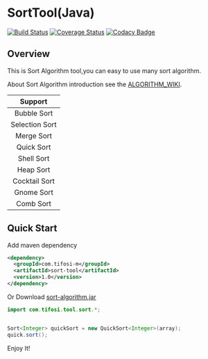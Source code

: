 SortTool(Java)
=====================
[![Build Status](https://travis-ci.org/szpssky/sort-tool.svg?branch=master)](https://travis-ci.org/szpssky/sort-tool)
[![Coverage Status](https://coveralls.io/repos/github/szpssky/sort-tool/badge.svg?branch=master)](https://coveralls.io/github/szpssky/sort-tool?branch=master)
[![Codacy Badge](https://api.codacy.com/project/badge/Grade/02a084c212894a3e913acb36046f0be5)](https://www.codacy.com/app/szplss31012/sort-tool?utm_source=github.com&amp;utm_medium=referral&amp;utm_content=szpssky/sort-tool&amp;utm_campaign=Badge_Grade)

## Overview

This is Sort Algorithm tool,you can easy to use many sort algorithm.

About Sort Algorithm introduction see the [ALGORITHM_WIKI](ALGORITHM_WIKI.md). 

|Support|
|:-----:|
|Bubble Sort|
|Selection Sort|
|Merge Sort|
|Quick Sort|
|Shell Sort|
|Heap Sort|
|Cocktail Sort|
|Gnome Sort|
|Comb Sort|

## Quick Start

Add maven dependency

``` xml
<dependency>
  <groupId>com.tifosi-m</groupId>
  <artifactId>sort-tool</artifactId>
  <version>1.0</version>
</dependency>
```

Or Download [sort-algorithm.jar](https://github.com/szpssky/sort-algorithm/releases)

``` java
import com.tifosi.tool.sort.*;


Sort<Integer> quickSort = new QuickSort<Integer>(array);
quick.sort();
```
Enjoy It!